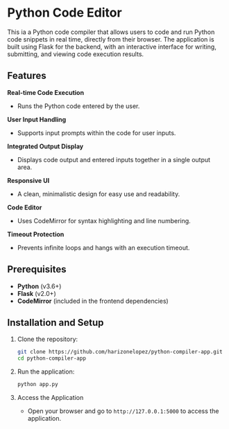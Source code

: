 ﻿# Python Code Editor

This ia a Python code compiler that allows users to code and run Python code snippets in real time, directly from their browser. The application is built using Flask for the backend, with an interactive interface for writing, submitting, and viewing code execution results.

## Features

 **Real-time Code Execution** 
   - Runs the Python code entered by the user.

 **User Input Handling**
   - Supports input prompts within the code for user inputs.

 **Integrated Output Display**
   - Displays code output and entered inputs together in a single output area.

 **Responsive UI**
   - A clean, minimalistic design for easy use and readability.

 **Code Editor**
   - Uses CodeMirror for syntax highlighting and line numbering.

 **Timeout Protection**
   - Prevents infinite loops and hangs with an execution timeout.

## Prerequisites

- **Python** (v3.6+)
- **Flask** (v2.0+)
- **CodeMirror** (included in the frontend dependencies)

## Installation and Setup

1. Clone the repository:
   ```bash
   git clone https://github.com/harizonelopez/python-compiler-app.git
   cd python-compiler-app
   ```

2. Run the application:
   ```bash
   python app.py

3. Access the Application

   - Open your browser and go to `http://127.0.0.1:5000` to access the application.

